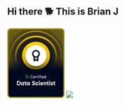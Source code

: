 ## Hi there 🐕 This is Brian J

[<img src="https://raw.githubusercontent.com/WireFoxTerrier/WireFoxTerrier/main/DS%20-%20HD%20badge.png" width="130">](https://www.datacamp.com/certificate/DS0021494083287)
[<img src="https://images.credly.com/images/024d0122-724d-4c5a-bd83-cfe3c4b7a073/image.png" width="150">](https://www.credly.com/badges/7b67f8b2-8f2c-4a8e-8068-5d96363a30e5/public_url)









<!--
**WireFoxTerrier/WireFoxTerrier** is a ✨ _special_ ✨ repository because its `README.md` (this file) appears on your GitHub profile.

Here are some ideas to get you started:

- 🔭 I’m currently working on ...
- 🌱 I’m currently learning ...
- 👯 I’m looking to collaborate on ...
- 🤔 I’m looking for help with ...
- 💬 Ask me about ...
- 📫 How to reach me: ...
- 😄 Pronouns: ...
- ⚡ Fun fact: ...
-->

